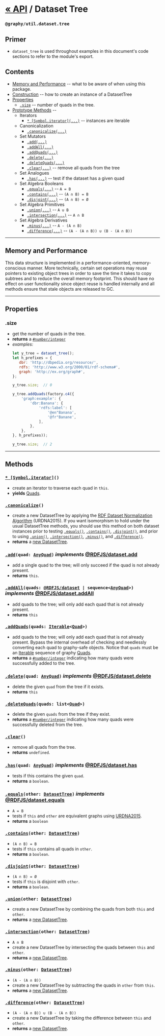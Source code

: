 

# [« API](api) / Dataset Tree
### `@graphy/util.dataset.tree`

## Primer
 - `dataset_tree` is used throughout examples in this document's code sections to refer to the module's export.

## Contents
 - [Memory and Performance](#memory-and-performance) -- what to be aware of when using this package.
 - [Construction](#construction) -- how to create an instance of a DatasetTree
 - [Properties](#properties)
   - [`.size`](#property_size) -- number of quads in the tree.
 - [Prototype Methods](#methods) -- 
   - Iterators
     - [`* [Symbol.iterator](...)`](#method_symbol-iterator) -- instances are iterable
   - Canonicalization
     - [`.canonicalize(...)`](#method_canonicalize)
   - Set Mutators
     - [`.add(...)`](#method_add)
     - [`.addAll(...)`](#method_add-all)
     - [`.addQuads(...)`](#method_add-quads)
     - [`.delete(...)`](#method_delete)
     - [`.deleteQuads(...)`](#method_delete-quads)
     - [`.clear(...)`](#method_clear) -- remove all quads from the tree
   - Set Analogues
     - [`.has(...)`](#method_has) -- test if the dataset has a given quad
   - Set Algebra Booleans
     - [`.equals(...)`](#method_equals) -- `A = B`
     - [`.contains(...)`](#method_contains) -- `(A ∩ B) = B`
     - [`.disjoint(...)`](#method_disjoint) -- `(A ∩ B) = Ø`
   - Set Algebra Primitives
     - [`.union(...)`](#method_union) -- `A ∪ B`
     - [`.intersection(...)`](#method_intersection) -- `A ∩ B`
   - Set Algebra Derivatives
     - [`.minus(...)`](#method_minus) -- `A - (A ∩ B)`
     - [`.difference(...)`](#method_difference) -- `(A - (A ∩ B)) ∪ (B - (A ∩ B))`
     

----

## Memory and Performance

This data structure is implemented in a performance-oriented, memory-conscious manner. More technically, certain set operations may reuse pointers to existing object trees in order to save the time it takes to copy subtrees and to reduce the overall memory footprint. This should have no effect on user functionality since object reuse is handled internally and all methods ensure that stale objects are released to GC.


----

## Properties


<a name="property_size" />

### **.size**
 - get the number of quads in the tree.
 - **returns** a [`#number/integer`](core.data.factory#number_integer)
 - *examples:*
     ```js
     let y_tree = dataset_tree();
     let h_prefixes = {
        dbr: 'http://dbpedia.org/resource/',
        rdfs: 'http://www.w3.org/2000/01/rdf-schema#',
        graph: 'http://ex.org/graph#',
     };

     y_tree.size;  // 0

     y_tree.addQuads(factory.c4({
         'graph:example': {
             'dbr:Banana': {
                 'rdfs:label': [
                     '@en"Banana',
                     '@fr"Banane',
                 ],
             },
         },
     }, h_prefixes));
     
     y_tree.size;  // 2
     ```

----

## Methods

<a name="method_symbol-iterator" />

### [`* [Symbol.iterator]`](#method_symbol-iterator)`()`
 - create an iterator to traverse each quad in `this`.
 - **yields** [Quads](core.data.factory#class_quad).


<a name="method_canonicalize" />

### [`.canonicalize`](#method_canonicalize)`()`
 - create a new DatasetTree by applying the [RDF Dataset Normalization Algorithm](https://json-ld.github.io/normalization/spec/) (URDNA2015). If you want isomorphism to hold under the usual DatasetTree methods, you should use this method on both dataset instances prior to testing [`.equals()`](#method_equals), [`.contains()`](#method_contains), [`.disjoint()`](#method_disjoint), and prior to using [`.union()`](#method_union), [`.intersection()`](#method_intersection), [`.minus()`](#method_minus), and [`.difference()`](#method_difference).
 - **returns** a [new DatasetTree](#methods).


<a name="method_add" />

### [`.add`](#method_add)`(quad: `[`AnyQuad`](core.data.factory#interface_any-quad)`)` _implements_ [@RDFJS/dataset.add](https://rdf.js.org/dataset-spec/dataset-spec.html#dom-datasetcore-add)
 - add a single quad to the tree; will only succeed if the quad is not already present.
 - **returns** `this`.


<a name="method_add-all" />

### [`.addAll`](#method_addAll)`(quads: `[`@RDFJS/dataset`](https://rdf.js.org/dataset-spec/dataset-spec.html#dom-dataset)` | sequence<`[`AnyQuad`](core.data.factory#interface_any-quad)`>)` _implements_ [@RDFJS/dataset.addAll](https://rdf.js.org/dataset-spec/dataset-spec.html#dom-datasetcore-addall)
 - add quads to the tree; will only add each quad that is not already present. 
 - **returns** `this`


<a name="method_add-quads" />

### [`.addQuads`](#method_addQuads)`(quads: `[`Iterable`](https://developer.mozilla.org/en-US/docs/Web/JavaScript/Reference/Global_Objects/Symbol/iterator)`<`[`Quad`](core.data.factory#class_quad)`>)`
 - add quads to the tree; will only add each quad that is not already present. Bypass the internal overhead of checking and needlessly converting each quad to graphy-safe objects. Notice that `quads` must be an [Iterable](https://developer.mozilla.org/en-US/docs/Web/JavaScript/Reference/Global_Objects/Symbol/iterator) sequence of graphy [Quads](core.data.factory#class_quad).
 - **returns** a [`#number/integer`](core.data.factory#number_integer) indicating how many quads were successfully added to the tree.


<a name="method_delete" />

### [`.delete`](#method_delete)`(quad: `[`AnyQuad`](core.data.factory#interface_any-quad)`)` _implements_ [@RDFJS/dataset.delete](https://rdf.js.org/dataset-spec/dataset-spec.html#dom-datasetcore-delete)
 - delete the given `quad` from the tree if it exists.
 - **returns** `this`

<a name="method_delete-quads" />

### [`.deleteQuads`](#method_deleteQuads)`(quads: list<`[`Quad`](core.data.factory#class_quad)`>)`
 - delete the given `quads` from the tree if they exist.
 - **returns** a [`#number/integer`](core.data.factory#number_integer) indicating how many quads were successfully deleted from the tree.


<a name="method_clear" />

### [`.clear`](#method_clear)`()`
 - remove all quads from the tree.
 - **returns** `undefined`.


<a name="method_has" />

### [`.has`](#method_has)`(quad: `[`AnyQuad`](core.data.factory#interface_any-quad)`)` _implements_ [@RDFJS/dataset.has](https://rdf.js.org/dataset-spec/dataset-spec.html#dom-datasetcore-has)
 - tests if this contains the given `quad`.
 - **returns** a `boolean`.


<a name="method_equals" />

### [`.equals`](#method_equals)`(other: `[`DatasetTree`](#methods)`)` _implements_ [@RDFJS/dataset.equals](https://rdf.js.org/dataset-spec/dataset-spec.html#dom-datasetcore-equals)
 - `A = B`
 - tests if `this` and `other` are equivalent graphs using [URDNA2015](https://json-ld.github.io/normalization/spec/).
 - **returns** a `boolean`


<a name="method_contains" />

### [`.contains`](#method_contains)`(other: `[`DatasetTree`](#methods)`)`
 - `(A ∩ B) = B`
 - tests if `this` contains all quads in `other`.
 - **returns** a `boolean`.


<a name="method_disjoint" />

### [`.disjoint`](#method_disjoint)`(other: `[`DatasetTree`](#methods)`)`
 - `(A ∩ B) = Ø`
 - tests if `this` is disjoint with `other`.
 - **returns** a `boolean`.


<a name="method_union" />

### [`.union`](#method_union)`(other: `[`DatasetTree`](#methods)`)`
 - create a new DatasetTree by combining the quads from both `this` and `other`.
 - **returns** a [new DatasetTree](#methods).


<a name="method_intersection" />

### [`.intersection`](#method_intersection)`(other: `[`DatasetTree`](#methods)`)`
 - `A ∩ B`
 - create a new DatasetTree by intersecting the quads between `this` and `other`.
 - **returns** a [new DatasetTree](#methods).


<a name="method_minus" />

### [`.minus`](#method_minus)`(other: `[`DatasetTree`](#methods)`)`
 - `(A - (A ∩ B))`
 - create a new DatasetTree by subtracting the quads in `other` from `this`.
 - **returns** a [new DatasetTree](#methods).


<a name="method_difference" />

### [`.difference`](#method_difference)`(other: `[`DatasetTree`](#methods)`)`
 - `(A - (A ∩ B)) ∪ (B - (A ∩ B))`
 - create a new DatasetTree by taking the difference between `this` and `other`.
 - **returns** a [new DatasetTree](#methods).

